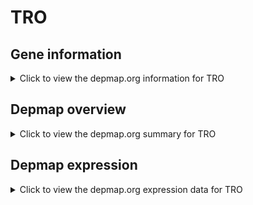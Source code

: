 <h1>TRO</h1>

<h2>Gene information</h2>
<details>
  <summary>Click to view the depmap.org information for TRO</summary>
  <iframe src="https://depmap.org/portal/gene/TRO?tab=about" style="border:none;width:100%;height:800px"></iframe>
</details>

<h2>Depmap overview</h2>
<details>
  <summary>Click to view the depmap.org summary for TRO</summary>
  <iframe src="https://depmap.org/portal/gene/TRO?tab=overview" style="border:none;width:100%;height:800px"></iframe>
</details>

<h2>Depmap expression</h2>
<details>
  <summary>Click to view the depmap.org expression data for TRO</summary>
  <iframe src="https://depmap.org/portal/gene/TRO?tab=characterization" style="border:none;width:100%;height:800px"></iframe>
</details>


<!--
<h2>Reactome Pathway diagram</h2>
<details>
  <summary>Click to view Reactome pathway for TRO</summary>
  PNAME
</details>
-->


